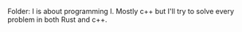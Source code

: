 Folder: I is about programming I. Mostly c++ but I'll try to solve every problem in both Rust and c++.
